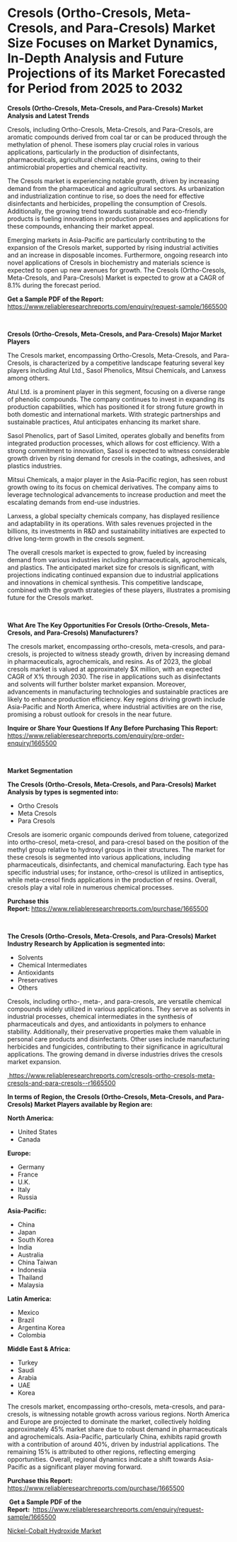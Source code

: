<p><h1>Cresols (Ortho-Cresols, Meta-Cresols, and Para-Cresols) Market Size Focuses on Market Dynamics, In-Depth Analysis and Future Projections of its Market Forecasted for Period from 2025 to 2032</h1></p><p><strong>Cresols (Ortho-Cresols, Meta-Cresols, and Para-Cresols) Market Analysis and Latest Trends</strong></p>
<p><p>Cresols, including Ortho-Cresols, Meta-Cresols, and Para-Cresols, are aromatic compounds derived from coal tar or can be produced through the methylation of phenol. These isomers play crucial roles in various applications, particularly in the production of disinfectants, pharmaceuticals, agricultural chemicals, and resins, owing to their antimicrobial properties and chemical reactivity. </p><p>The Cresols market is experiencing notable growth, driven by increasing demand from the pharmaceutical and agricultural sectors. As urbanization and industrialization continue to rise, so does the need for effective disinfectants and herbicides, propelling the consumption of Cresols. Additionally, the growing trend towards sustainable and eco-friendly products is fueling innovations in production processes and applications for these compounds, enhancing their market appeal.</p><p>Emerging markets in Asia-Pacific are particularly contributing to the expansion of the Cresols market, supported by rising industrial activities and an increase in disposable incomes. Furthermore, ongoing research into novel applications of Cresols in biochemistry and materials science is expected to open up new avenues for growth. The Cresols (Ortho-Cresols, Meta-Cresols, and Para-Cresols) Market is expected to grow at a CAGR of 8.1% during the forecast period.</p></p>
<p><strong>Get a Sample PDF of the Report:&nbsp;</strong> <a href="https://www.reliableresearchreports.com/enquiry/request-sample/1665500?utm_campaign=3265&utm_medium=2&utm_source=Github&utm_content=ia&utm_term=02042025&utm_id=cresols-ortho-cresols-meta-cresols-and-para-cresols">https://www.reliableresearchreports.com/enquiry/request-sample/1665500</a></p>
<p>&nbsp;</p>
<p><strong>Cresols (Ortho-Cresols, Meta-Cresols, and Para-Cresols) Major Market Players</strong></p>
<p><p>The Cresols market, encompassing Ortho-Cresols, Meta-Cresols, and Para-Cresols, is characterized by a competitive landscape featuring several key players including Atul Ltd., Sasol Phenolics, Mitsui Chemicals, and Lanxess among others. </p><p>Atul Ltd. is a prominent player in this segment, focusing on a diverse range of phenolic compounds. The company continues to invest in expanding its production capabilities, which has positioned it for strong future growth in both domestic and international markets. With strategic partnerships and sustainable practices, Atul anticipates enhancing its market share.</p><p>Sasol Phenolics, part of Sasol Limited, operates globally and benefits from integrated production processes, which allows for cost efficiency. With a strong commitment to innovation, Sasol is expected to witness considerable growth driven by rising demand for cresols in the coatings, adhesives, and plastics industries.</p><p>Mitsui Chemicals, a major player in the Asia-Pacific region, has seen robust growth owing to its focus on chemical derivatives. The company aims to leverage technological advancements to increase production and meet the escalating demands from end-use industries.</p><p>Lanxess, a global specialty chemicals company, has displayed resilience and adaptability in its operations. With sales revenues projected in the billions, its investments in R&D and sustainability initiatives are expected to drive long-term growth in the cresols segment.</p><p>The overall cresols market is expected to grow, fueled by increasing demand from various industries including pharmaceuticals, agrochemicals, and plastics. The anticipated market size for cresols is significant, with projections indicating continued expansion due to industrial applications and innovations in chemical synthesis. This competitive landscape, combined with the growth strategies of these players, illustrates a promising future for the Cresols market.</p></p>
<p>&nbsp;</p>
<p><strong>What Are The Key Opportunities For Cresols (Ortho-Cresols, Meta-Cresols, and Para-Cresols) Manufacturers?</strong></p>
<p><p>The cresols market, encompassing ortho-cresols, meta-cresols, and para-cresols, is projected to witness steady growth, driven by increasing demand in pharmaceuticals, agrochemicals, and resins. As of 2023, the global cresols market is valued at approximately $X million, with an expected CAGR of X% through 2030. The rise in applications such as disinfectants and solvents will further bolster market expansion. Moreover, advancements in manufacturing technologies and sustainable practices are likely to enhance production efficiency. Key regions driving growth include Asia-Pacific and North America, where industrial activities are on the rise, promising a robust outlook for cresols in the near future.</p></p>
<p><strong>Inquire or Share Your Questions If Any Before Purchasing This Report:</strong> <a href="https://www.reliableresearchreports.com/enquiry/pre-order-enquiry/1665500?utm_campaign=3265&utm_medium=2&utm_source=Github&utm_content=ia&utm_term=02042025&utm_id=cresols-ortho-cresols-meta-cresols-and-para-cresols">https://www.reliableresearchreports.com/enquiry/pre-order-enquiry/1665500</a></p>
<p>&nbsp;</p>
<p><strong>Market Segmentation</strong></p>
<p><strong>The Cresols (Ortho-Cresols, Meta-Cresols, and Para-Cresols) Market Analysis by types is segmented into:</strong></p>
<p><ul><li>Ortho Cresols</li><li>Meta Cresols</li><li>Para Cresols</li></ul></p>
<p><p>Cresols are isomeric organic compounds derived from toluene, categorized into ortho-cresol, meta-cresol, and para-cresol based on the position of the methyl group relative to hydroxyl groups in their structures. The market for these cresols is segmented into various applications, including pharmaceuticals, disinfectants, and chemical manufacturing. Each type has specific industrial uses; for instance, ortho-cresol is utilized in antiseptics, while meta-cresol finds applications in the production of resins. Overall, cresols play a vital role in numerous chemical processes.</p></p>
<p><strong>Purchase this Report:&nbsp;</strong><a href="https://www.reliableresearchreports.com/purchase/1665500?utm_campaign=3265&utm_medium=2&utm_source=Github&utm_content=ia&utm_term=02042025&utm_id=cresols-ortho-cresols-meta-cresols-and-para-cresols">https://www.reliableresearchreports.com/purchase/1665500</a></p>
<p>&nbsp;</p>
<p><strong>The Cresols (Ortho-Cresols, Meta-Cresols, and Para-Cresols) Market Industry Research by Application is segmented into:</strong></p>
<p><ul><li>Solvents</li><li>Chemical Intermediates</li><li>Antioxidants</li><li>Preservatives</li><li>Others</li></ul></p>
<p><p>Cresols, including ortho-, meta-, and para-cresols, are versatile chemical compounds widely utilized in various applications. They serve as solvents in industrial processes, chemical intermediates in the synthesis of pharmaceuticals and dyes, and antioxidants in polymers to enhance stability. Additionally, their preservative properties make them valuable in personal care products and disinfectants. Other uses include manufacturing herbicides and fungicides, contributing to their significance in agricultural applications. The growing demand in diverse industries drives the cresols market expansion.</p></p>
<p><a href="https://www.reliableresearchreports.com/cresols-ortho-cresols-meta-cresols-and-para-cresols--r1665500?utm_campaign=3265&utm_medium=2&utm_source=Github&utm_content=ia&utm_term=02042025&utm_id=cresols-ortho-cresols-meta-cresols-and-para-cresols">&nbsp;https://www.reliableresearchreports.com/cresols-ortho-cresols-meta-cresols-and-para-cresols--r1665500</a></p>
<p><strong>In terms of Region, the Cresols (Ortho-Cresols, Meta-Cresols, and Para-Cresols) Market Players available by Region are:</strong></p>
<p>
    <p> <strong> North America: </strong>
        <ul>
            <li>United States</li>
            <li>Canada</li>
        </ul>
        </p> 
    <p> <strong> Europe: </strong>
        <ul>
            <li>Germany</li>
            <li>France</li>
            <li>U.K.</li>
            <li>Italy</li>
            <li>Russia</li>
        </ul>
        </p> 
    <p> <strong> Asia-Pacific: </strong>
        <ul>
            <li>China</li>
            <li>Japan</li>
            <li>South Korea</li>
            <li>India</li>
            <li>Australia</li>
            <li>China Taiwan</li>
            <li>Indonesia</li>
            <li>Thailand</li>
            <li>Malaysia</li>
        </ul>
        </p> 
    <p> <strong> Latin America: </strong>
        <ul>
            <li>Mexico</li>
            <li>Brazil</li>
            <li>Argentina Korea</li>
            <li>Colombia</li>
        </ul>
        </p> 
    <p> <strong> Middle East & Africa: </strong>
        <ul>
            <li>Turkey</li>
            <li>Saudi</li>
            <li>Arabia</li>
            <li>UAE</li>
            <li>Korea</li>
        </ul>
    </p>
    </p>
<p><p>The cresols market, encompassing ortho-cresols, meta-cresols, and para-cresols, is witnessing notable growth across various regions. North America and Europe are projected to dominate the market, collectively holding approximately 45% market share due to robust demand in pharmaceuticals and agrochemicals. Asia-Pacific, particularly China, exhibits rapid growth with a contribution of around 40%, driven by industrial applications. The remaining 15% is attributed to other regions, reflecting emerging opportunities. Overall, regional dynamics indicate a shift towards Asia-Pacific as a significant player moving forward.</p></p>
<p><strong>Purchase this Report: </strong><a href="https://www.reliableresearchreports.com/purchase/1665500?utm_campaign=3265&utm_medium=2&utm_source=Github&utm_content=ia&utm_term=02042025&utm_id=cresols-ortho-cresols-meta-cresols-and-para-cresols">https://www.reliableresearchreports.com/purchase/1665500</a></p>
<p>&nbsp;<strong>Get a Sample PDF of the Report:&nbsp;&nbsp;</strong><a href="https://www.reliableresearchreports.com/enquiry/request-sample/1665500?utm_campaign=3265&utm_medium=2&utm_source=Github&utm_content=ia&utm_term=02042025&utm_id=cresols-ortho-cresols-meta-cresols-and-para-cresols">https://www.reliableresearchreports.com/enquiry/request-sample/1665500</a></p>
<p><strong></strong></p>
<p><p><a href="https://github.com/bulkagumanvv/Market-Research-Report-List-1/blob/main/nickel-cobalt-hydroxide-market.md?utm_campaign=3265&utm_medium=2&utm_source=Github&utm_content=ia&utm_term=02042025&utm_id=cresols-ortho-cresols-meta-cresols-and-para-cresols">Nickel-Cobalt Hydroxide Market</a></p></p>